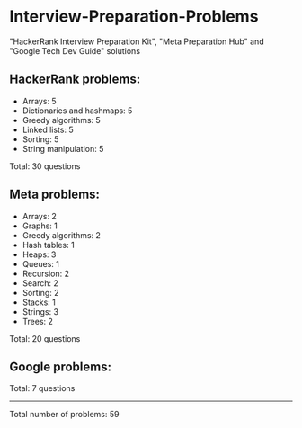 # Interview-Preparation-Problems
"HackerRank Interview Preparation Kit", "Meta Preparation Hub" and "Google Tech Dev Guide" solutions

HackerRank problems:
---
- Arrays: 5
- Dictionaries and hashmaps: 5
- Greedy algorithms: 5
- Linked lists: 5
- Sorting: 5
- String manipulation: 5

Total: 30 questions

Meta problems:
---
- Arrays: 2
- Graphs: 1
- Greedy algorithms: 2
- Hash tables: 1
- Heaps: 3
- Queues: 1
- Recursion: 2
- Search: 2
- Sorting: 2
- Stacks: 1
- Strings: 3
- Trees: 2

Total: 20 questions

Google problems:
---
Total: 7 questions

---
Total number of problems: 59

